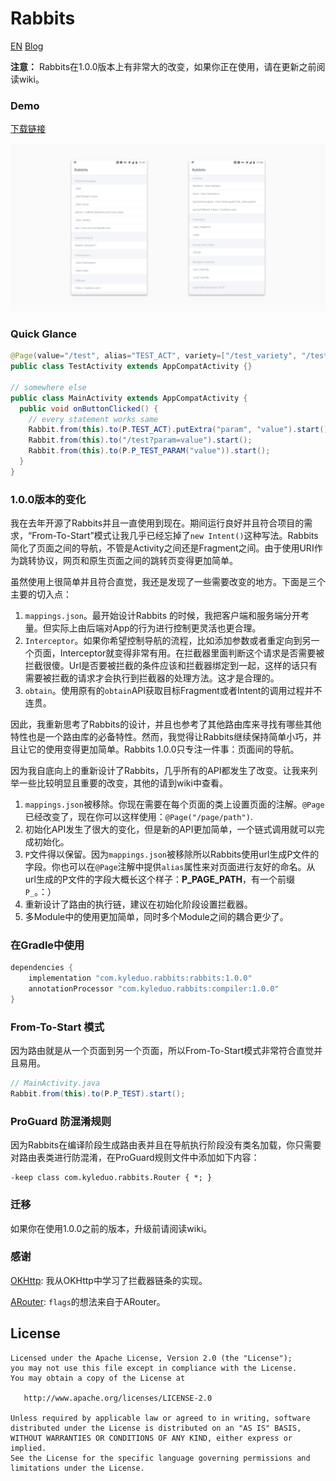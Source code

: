 # Rabbits

[EN](./README.md)    [Blog](https://blog.kyleduo.com/2018/03/22/rabbits-100/)


**注意：** Rabbits在1.0.0版本上有非常大的改变，如果你正在使用，请在更新之前阅读wiki。



### Demo

[下载链接](./demo/demo.apk)

![preview](demo/preview.png)



### Quick Glance

```java
@Page(value="/test", alias="TEST_ACT", variety=["/test_variety", "/test/{param}"])
public class TestActivity extends AppCompatActivity {}

// somewhere else
public class MainActivity extends AppCompatActivity {
  public void onButtonClicked() {
    // every statement works same
    Rabbit.from(this).to(P.TEST_ACT).putExtra("param", "value").start();
    Rabbit.from(this).to("/test?param=value").start();
    Rabbit.from(this).to(P.P_TEST_PARAM("value")).start();
  }
}
```



### 1.0.0版本的变化

我在去年开源了Rabbits并且一直使用到现在。期间运行良好并且符合项目的需求，“From-To-Start”模式让我几乎已经忘掉了`new Intent()`这种写法。Rabbits简化了页面之间的导航，不管是Activity之间还是Fragment之间。由于使用URI作为跳转协议，网页和原生页面之间的跳转页变得更加简单。

虽然使用上很简单并且符合直觉，我还是发现了一些需要改变的地方。下面是三个主要的切入点：

1. `mappings.json`。最开始设计Rabbits 的时候，我把客户端和服务端分开考量。但实际上由后端对App的行为进行控制更灵活也更合理。
2. `Interceptor`。如果你希望控制导航的流程，比如添加参数或者重定向到另一个页面，Interceptor就变得非常有用。在拦截器里面判断这个请求是否需要被拦截很傻。Url是否要被拦截的条件应该和拦截器绑定到一起，这样的话只有需要被拦截的请求才会执行到拦截器的处理方法。这才是合理的。
3. `obtain`。使用原有的`obtain`API获取目标Fragment或者Intent的调用过程并不连贯。

因此，我重新思考了Rabbits的设计，并且也参考了其他路由库来寻找有哪些其他特性也是一个路由库的必备特性。然而，我觉得让Rabbits继续保持简单小巧，并且让它的使用变得更加简单。Rabbits 1.0.0只专注一件事：页面间的导航。

因为我自底向上的重新设计了Rabbits，几乎所有的API都发生了改变。让我来列举一些比较明显且重要的改变，其他的请到wiki中查看。

1. `mappings.json`被移除。你现在需要在每个页面的类上设置页面的注解。`@Page`已经改变了，现在你可以这样使用：`@Page("/page/path")`.
2. 初始化API发生了很大的变化，但是新的API更加简单，一个链式调用就可以完成初始化。
3. `P`文件得以保留。因为`mappings.json`被移除所以Rabbits使用url生成P文件的字段。你也可以在`@Page`注解中提供`alias`属性来对页面进行友好的命名。从url生成的P文件的字段大概长这个样子：**P_PAGE_PATH**，有一个前缀`P_`。：）
4. 重新设计了路由的执行链，建议在初始化阶段设置拦截器。
5. 多Module中的使用更加简单，同时多个Module之间的耦合更少了。

### 在Gradle中使用

```groovy
dependencies {
    implementation "com.kyleduo.rabbits:rabbits:1.0.0"
    annotationProcessor "com.kyleduo.rabbits:compiler:1.0.0"
}
```

### From-To-Start 模式

因为路由就是从一个页面到另一个页面，所以From-To-Start模式非常符合直觉并且易用。

```java
// MainActivity.java
Rabbit.from(this).to(P.P_TEST).start();
```

### ProGuard 防混淆规则

因为Rabbits在编译阶段生成路由表并且在导航执行阶段没有类名加载，你只需要对路由表类进行防混淆，在ProGuard规则文件中添加如下内容：

```
-keep class com.kyleduo.rabbits.Router { *; }
```

### 迁移

如果你在使用1.0.0之前的版本，升级前请阅读wiki。

### 感谢

[OKHttp](https://github.com/square/okhttp): 我从OKHttp中学习了拦截器链条的实现。

[ARouter](https://github.com/alibaba/ARouter): `flags`的想法来自于ARouter。

## License

```
Licensed under the Apache License, Version 2.0 (the "License");
you may not use this file except in compliance with the License.
You may obtain a copy of the License at

   http://www.apache.org/licenses/LICENSE-2.0

Unless required by applicable law or agreed to in writing, software
distributed under the License is distributed on an "AS IS" BASIS,
WITHOUT WARRANTIES OR CONDITIONS OF ANY KIND, either express or implied.
See the License for the specific language governing permissions and
limitations under the License.
```

